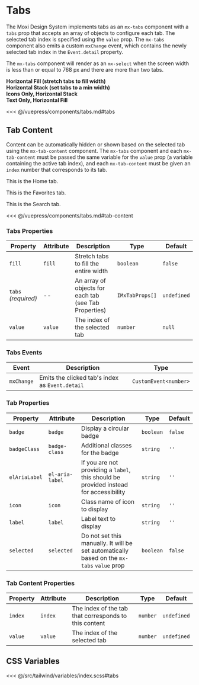 # Tabs

The Moxi Design System implements tabs as an `mx-tabs` component with a `tabs` prop that accepts an array of objects to configure each tab. The selected tab index is specified using the `value` prop. The `mx-tabs` component also emits a custom `mxChange`
event, which contains the newly selected tab index in the `Event.detail` property.

The `mx-tabs` component will render as an `mx-select` when the screen width is less than or equal to 768 px and there are more than two tabs.

<!-- #region tabs -->
  <section class="mds">
    <!-- 
    The :tabs.prop syntax below is specific to Vue for passing data to DOM properties.
    If using JSX, you can set the tabs prop using the typical tabs={[...]} syntax.
    For vanilla JS, you will need to assign HTMLMxTabsElement.tabs = [...] in your script.
    -->
    <div class="my-20 space-y-20">
      <strong>Horizontal Fill (stretch tabs to fill width)</strong>
      <mx-tabs
        fill
        :tabs.prop="[
          { label: 'Home', icon: 'ph-house' },
          { label: 'Favorites', icon: 'ph-heart', badge: true, badgeClass: 'text-green-600' },
          { label: 'Search', icon: 'mds-search' },
        ]"
        :value="activeTab"
        @mxChange="e => activeTab = e.detail"
      />
    </div>
    <div class="my-20 space-y-20">
      <strong>Horizontal Stack (set tabs to a min width)</strong>
      <mx-tabs
        :tabs.prop="[
          { label: 'Home', icon: 'ph-house' },
          { label: 'Favorites', icon: 'ph-heart', badge: true, badgeClass: 'text-green-600' },
          { label: 'Search', icon: 'mds-search' },
        ]"
        :value="activeTab"
        @mxChange="e => activeTab = e.detail"
      />
    </div>
    <div class="my-20 space-y-20">
      <strong>Icons Only, Horizontal Stack</strong>
      <mx-tabs
        :tabs.prop="[
          { elAriaLabel: 'Home', icon: 'ph-house' },
          { elAriaLabel: 'Favorites', icon: 'ph-heart', badge: true, badgeClass: 'text-red-600' },
          { elAriaLabel: 'Search', icon: 'mds-search' },
        ]"
        :value="activeTab"
        @mxChange="e => activeTab = e.detail"
      />
    </div>
    <div class="my-20 space-y-20">
      <strong>Text Only, Horizontal Fill</strong>
      <mx-tabs
        fill
        :tabs.prop="[
          { label: 'Home' },
          { label: 'Favorites' },
          { label: 'Search' }
        ]"
        :value="activeTab"
        @mxChange="e => activeTab = e.detail"
      />
    </div>
  </section>
  <!-- #endregion tabs -->

<<< @/vuepress/components/tabs.md#tabs

## Tab Content

Content can be automatically hidden or shown based on the selected tab using the `mx-tab-content` component. The `mx-tabs` component and each `mx-tab-content` must be passed the same variable
for the `value` prop (a variable containing the active tab index), and each `mx-tab-content` must be given an `index` number that corresponds to its tab.

<!-- #region tab-content -->
<section class="mds">
  <div class="my-20 border">
    <mx-tabs
      fill
      :tabs.prop="[
        { label: 'Home', icon: 'ph-house' },
        { label: 'Favorites', icon: 'ph-heart' },
        { label: 'Search', icon: 'mds-search' },
      ]"
      :value="activeTab"
      @mxChange="e => activeTab = e.detail"
    />
    <mx-tab-content :value="activeTab" index="0">
      <p class="px-20">This is the Home tab.</p>
    </mx-tab-content>
    <mx-tab-content :value="activeTab" index="1">
      <p class="px-20">This is the Favorites tab.</p>
    </mx-tab-content>
    <mx-tab-content :value="activeTab" index="2">
      <p class="px-20">This is the Search tab.</p>
    </mx-tab-content>
  </div>
</section>
<!-- #endregion tab-content -->

<<< @/vuepress/components/tabs.md#tab-content

### Tabs Properties

| Property            | Attribute | Description                                           | Type            | Default     |
| ------------------- | --------- | ----------------------------------------------------- | --------------- | ----------- |
| `fill`              | `fill`    | Stretch tabs to fill the entire width                 | `boolean`       | `false`     |
| `tabs` _(required)_ | --        | An array of objects for each tab (see Tab Properties) | `IMxTabProps[]` | `undefined` |
| `value`             | `value`   | The index of the selected tab                         | `number`        | `null`      |

### Tabs Events

| Event      | Description                                     | Type                  |
| ---------- | ----------------------------------------------- | --------------------- |
| `mxChange` | Emits the clicked tab's index as `Event.detail` | `CustomEvent<number>` |

### Tab Properties

| Property      | Attribute       | Description                                                                                | Type      | Default |
| ------------- | --------------- | ------------------------------------------------------------------------------------------ | --------- | ------- |
| `badge`       | `badge`         | Display a circular badge                                                                   | `boolean` | `false` |
| `badgeClass`  | `badge-class`   | Additional classes for the badge                                                           | `string`  | `''`    |
| `elAriaLabel` | `el-aria-label` | If you are not providing a `label`, this should be provided instead for accessibility      | `string`  | `''`    |
| `icon`        | `icon`          | Class name of icon to display                                                              | `string`  | `''`    |
| `label`       | `label`         | Label text to display                                                                      | `string`  | `''`    |
| `selected`    | `selected`      | Do not set this manually. It will be set automatically based on the `mx-tabs` `value` prop | `boolean` | `false` |

### Tab Content Properties

| Property | Attribute | Description                                           | Type     | Default     |
| -------- | --------- | ----------------------------------------------------- | -------- | ----------- |
| `index`  | `index`   | The index of the tab that corresponds to this content | `number` | `undefined` |
| `value`  | `value`   | The index of the selected tab                         | `number` | `undefined` |

## CSS Variables

<<< @/src/tailwind/variables/index.scss#tabs

<script>
export default {
  data() {
    return {
      activeTab: 1
    }
  }
}
</script>

